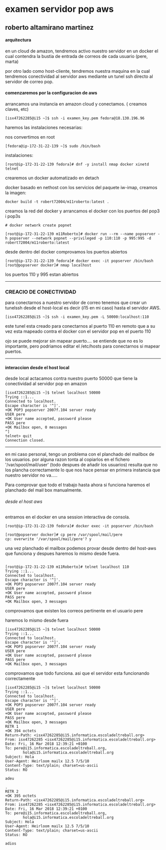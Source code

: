 # examen servidor pop aws  
## roberto altamirano martinez


#### arquitectura 

en un cloud de amazon, tendremos activo nuestro servidor en un docker 
el cual contendra la bustia de entrada de correos de cada usuario (pere, marta)

por otro lado como host-cliente,  tendremos nuestra maquina en la cual 
tendremos conectividad al servidor aws mediante un tunel ssh directo 
al servidor de correo pop.

#### comenzaremos por la configuracion de aws

arrancamos una instancia en amazon cloud y conectamos. ( creamos claves, etc)

```
[isx47262285@i15 ~]$ ssh -i examen_key.pem fedora@18.130.196.96
```

haremos las instalaciones necesarias:

nos convertimos en root
```
[fedora@ip-172-31-22-139 ~]$ sudo /bin/bash
```

instalaciones:

```
[root@ip-172-31-22-139 fedora]# dnf -y install nmap docker xinetd  telnet
```

crearemos un docker automatizado en detach

docker basado en nethost con los servicios del paquete iw-imap, creamos la imagen:
```
docker build -t robert72004/m11roberto:latest .
```

creamos la red del docker y arrancamos el docker con los puertos del pop3  i pop3s

```
# docker network create popnet

[root@ip-172-31-22-139 m11Roberto]# docker run --rm --name popserver -h popserver --network popnet --privileged -p 110:110 -p 995:995 -d robert72004/m11roberto:latest

```

desde dentro del docker comprovamos los puertos abiertos

```
[root@ip-172-31-22-139 fedora]# docker exec -it popserver /bin/bash
[root@popserver docker]# nmap localhost
```

los puertos 110 y 995 estan abiertos 

-----------------------------------------------------------------------

### CREACIO DE CONECTIVIDAD 

para conectarnos a nuestro servidor de correo tenemos que crear un tunelssh desde el host-local
es decir (i15 en mi caso) hasta el servidor AWS.

```
[isx47262285@i15 ~]$ ssh -i examen_key.pem -L 50000:localhost:110 
```

este tunel esta creado para conectarnos al puerto 110 en remoto que a su vez esta
mapeado contra el docker con el servidor pop en el puerto 110

ojo se puede mejorar  sin mapear puerto.... se entiende que no es lo importante, pero 
podriamos editar el /etc/hosts para conectarnos si mapear puertos.

-----------------------------------------------------------------------

####  interaccion desde el host local

desde local actacamos contra nuestro puerto 50000 que tiene la conectividad al servidor pop en amazon 

```
[isx47262285@i15 ~]$ telnet localhost 50000
Trying ::1...
Connected to localhost.
Escape character is '^]'.
+OK POP3 popserver 2007f.104 server ready
USER pere
+OK User name accepted, password please
PASS pere
+OK Mailbox open, 0 messages
^]   
telnet> quit
Connection closed.
```

-----------------------------------------------------------------------------------


en mi caso personal, tengo un problema con el planchado del mailbox de los usuarios.
por alguna razon tonta al copiarlos en el fichero '/var/spool/mail/user' (todo despues de añadir los usuarios)
resulta que no los plancha correctamente lo que nos hace pensar en primera instancia que nuestro servidor no va.....

Para comprovar que todo el trabajo hasta ahora si funciona haremos el planchado del mail box manualmente.

###### desde el host aws

entramos en el docker en una session interactiva de consola.

```
[root@ip-172-31-22-139 fedora]# docker exec -it popserver /bin/bash

[root@popserver docker]# cp pere /var/spool/mail/pere 
cp: overwrite '/var/spool/mail/pere'? y

```

una vez planchado el mailbox podemos provar desde dentro del host-aws que funciona 
y despues haremos lo mismo desde fuera.

```

[root@ip-172-31-22-139 m11Roberto]# telnet localhost 110
Trying ::1...
Connected to localhost.
Escape character is '^]'.
+OK POP3 popserver 2007f.104 server ready
USER pere
+OK User name accepted, password please
PASS pere
+OK Mailbox open, 3 messages
```

comprovamos que existen los correos pertinente en el usuario pere 

haremos lo mismo desde fuera 
```
[isx47262285@i15 ~]$ telnet localhost 50000
Trying ::1...
Connected to localhost.
Escape character is '^]'.
+OK POP3 popserver 2007f.104 server ready
USER pere
+OK User name accepted, password please
PASS pere
+OK Mailbox open, 3 messages
```

comprovamos que todo funciona. asi que el servidor esta funcionando correctamente 


```
[isx47262285@i15 ~]$ telnet localhost 50000
Trying ::1...
Connected to localhost.
Escape character is '^]'.
+OK POP3 popserver 2007f.104 server ready
USER pere
+OK User name accepted, password please
PASS pere
+OK Mailbox open, 3 messages
RETR 1
+OK 394 octets
Return-Path: <isx47262285@i15.informatica.escoladeltreball.org>
From: isx47262285 <isx47262285@i15.informatica.escoladeltreball.org>
Date: Fri, 16 Mar 2018 12:39:21 +0100
To: pere@i15.informatica.escoladeltreball.org,
        hola@i15.informatica.escoladeltreball.org
Subject: Hola
User-Agent: Heirloom mailx 12.5 7/5/10
Content-Type: text/plain; charset=us-ascii
Status: RO

adeu

.
RETR 2
+OK 395 octets
Return-Path: <isx47262285@i15.informatica.escoladeltreball.org>
From: isx47262285 <isx47262285@i15.informatica.escoladeltreball.org>
Date: Fri, 16 Mar 2018 12:39:21 +0100
To: pere@i15.informatica.escoladeltreball.org,
        hola@i15.informatica.escoladeltreball.org
Subject: Hola
User-Agent: Heirloom mailx 12.5 7/5/10
Content-Type: text/plain; charset=us-ascii
Status: RO

adios


```

